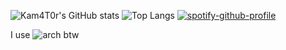 ![Kam4T0r's GitHub stats](https://github-readme-stats.vercel.app/api?username=Kam4T0r&theme=transparent&show_icons=true)
![Top Langs](https://github-readme-stats.vercel.app/api/top-langs/?username=Kam4T0r&theme=transparent&show_icons=true&layout=compact)
[![spotify-github-profile](https://spotify-github-profile.kittinanx.com/api/view?uid=31wp6sped4tlgvh6vt3hecw7j3ee&cover_image=true&theme=default&show_offline=true&background_color=121212&interchange=true)](https://github.com/kittinan/spotify-github-profile)

I use ![arch](https://cdn0.iconfinder.com/data/icons/flat-round-system/512/archlinux-512.png) btw
